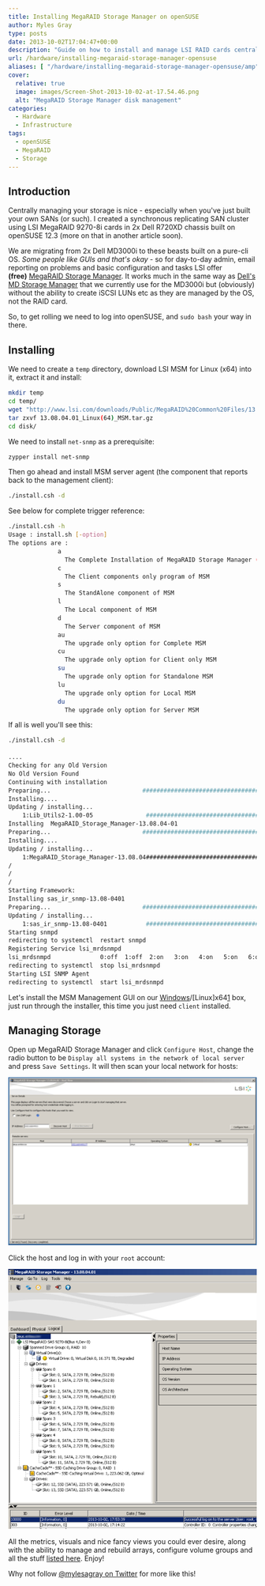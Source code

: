 ```yaml
---
title: Installing MegaRAID Storage Manager on openSUSE
author: Myles Gray
type: posts
date: 2013-10-02T17:04:47+00:00
description: "Guide on how to install and manage LSI RAID cards centrally using MegaRAID Storage Manager"
url: /hardware/installing-megaraid-storage-manager-opensuse
aliases: [ "/hardware/installing-megaraid-storage-manager-opensuse/amp" ]
cover:
  relative: true
  image: images/Screen-Shot-2013-10-02-at-17.54.46.png
  alt: "MegaRAID Storage Manager disk management"
categories:
  - Hardware
  - Infrastructure
tags:
  - openSUSE
  - MegaRAID
  - Storage
---
```


## Introduction

Centrally managing your storage is nice - especially when you've just built your own SANs (or such). I created a synchronous replicating SAN cluster using LSI MegaRAID 9270-8i cards in 2x Dell R720XD chassis built on openSUSE 12.3 (more on that in another article soon).

We are migrating from 2x Dell MD3000i to these beasts built on a pure-cli OS. _Some people like GUIs and that's okay_ - so for day-to-day admin, email reporting on problems and basic configuration and tasks LSI offer **(free)** [MegaRAID Storage Manager][1]. It works much in the same way as [Dell's MD Storage Manager][2] that we currently use for the MD3000i but (obviously) without the ability to create iSCSI LUNs etc as they are managed by the OS, not the RAID card.

So, to get rolling we need to log into openSUSE, and `sudo bash` your way in there.

## Installing

We need to create a `temp` directory, download LSI MSM for Linux (x64) into it, extract it and install:

```bash
mkdir temp
cd temp/
wget "http://www.lsi.com/downloads/Public/MegaRAID%20Common%20Files/13.08.04.01_Linux(64)_MSM.tar.gz"
tar zxvf 13.08.04.01_Linux(64)_MSM.tar.gz
cd disk/
```

We need to install `net-snmp` as a prerequisite:

```bash
zypper install net-snmp
```

Then go ahead and install MSM server agent (the component that reports back to the management client):

```bash
./install.csh -d
```

See below for complete trigger reference:

```bash
./install.csh -h
Usage : install.sh [-option]
The options are :
              a
                The Complete Installation of MegaRAID Storage Manager (MSM) 
              c
                The Client components only program of MSM
              s
                The StandAlone component of MSM
              l
                The Local component of MSM
              d
                The Server component of MSM
              au
                The upgrade only option for Complete MSM
              cu
                The upgrade only option for Client only MSM
              su
                The upgrade only option for Standalone MSM
              lu
                The upgrade only option for Local MSM
              du
                The upgrade only option for Server MSM
```

If all is well you'll see this:

```bash
./install.csh -d

....
Checking for any Old Version
No Old Version Found
Continuing with installation
Preparing...                          ################################# [100%]
Installing....
Updating / installing...
    1:Lib_Utils2-1.00-05               ################################# [100%]
Installing  MegaRAID_Storage_Manager-13.08.04-01
Preparing...                          ################################# [100%]
Installing....
Updating / installing...
    1:MegaRAID_Storage_Manager-13.08.04################################# [100%]
/
/
/
Starting Framework: 
Installing sas_ir_snmp-13.08-0401
Preparing...                          ################################# [100%]
Updating / installing...
    1:sas_ir_snmp-13.08-0401           ################################# [100%]
Starting snmpd
redirecting to systemctl  restart snmpd
Registering Service lsi_mrdsnmpd
lsi_mrdsnmpd              0:off  1:off  2:on   3:on   4:on   5:on   6:off
redirecting to systemctl  stop lsi_mrdsnmpd
Starting LSI SNMP Agent
redirecting to systemctl  start lsi_mrdsnmpd
```

Let's install the MSM Management GUI on our [Windows][3]/[Linux]x64[1] box, just run through the installer, this time you just need `client` installed.

## Managing Storage

Open up MegaRAID Storage Manager and click `Configure Host`, change the radio button to be `Display all systems in the network of local server` and press `Save Settings`. It will then scan your local network for hosts:

![Adding hosts][4]

Click the host and log in with your `root` account:

![Managing storage][5]

All the metrics, visuals and nice fancy views you could ever desire, along with the ability to manage and rebuild arrays, configure volume groups and all the stuff [listed here][6]. Enjoy!

Why not follow [@mylesagray on Twitter][7] for more like this!

 [1]: https://docs.broadcom.com/docs/17.05.02.01_MSM_Linux-x64.zip
 [2]: https://www.dell.com/support/home/en-uk/drivers/DriversDetails?driverId=6H9V3
 [3]: https://docs.broadcom.com/docs/17.05.02.01_MSM_Windows.zip
 [4]: images/Screen-Shot-2013-10-02-at-17.47.19.png
 [5]: images/Screen-Shot-2013-10-02-at-17.54.46.png
 [6]: https://docs.broadcom.com/doc/12353341
 [7]: https://twitter.com/mylesagray